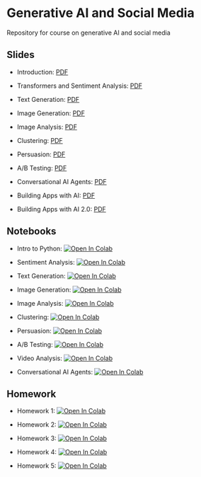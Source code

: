 # Generative AI and Social Media
Repository for course on generative AI and social media

## Slides

- Introduction: [PDF](https://github.com/zlisto/social_media_genAI/blob/main/slides/Lecture_01_Intro_to_GENAISM.pdf)

- Transformers and Sentiment Analysis: [PDF](https://github.com/zlisto/social_media_genAI/blob/main/slides/Lecture_03_Transformers.pdf)

- Text Generation: [PDF](https://github.com/zlisto/social_media_genAI/blob/main/slides/Lecture_05_Text_Generation.pdf)

- Image Generation: [PDF](https://github.com/zlisto/social_media_genAI/blob/main/slides/Lecture_06_Image_Generation.pdf)

- Image Analysis: [PDF](https://github.com/zlisto/social_media_genAI/blob/main/slides/Lecture_07_Image_Analysis.pdf)

- Clustering: [PDF](https://github.com/zlisto/social_media_genAI/blob/main/slides/Lecture_09_Clustering.pdf)

- Persuasion: [PDF](https://github.com/zlisto/social_media_genAI/blob/main/slides/Lecture_10_Persuasion.pdf)

- A/B Testing: [PDF](https://github.com/zlisto/social_media_genAI/blob/main/slides/Lecture_11_AB_Testing.pdf)

- Conversational AI Agents: [PDF](https://github.com/zlisto/social_media_genAI/blob/main/slides/Lecture_13_AI_Conversational_Agents.pdf)

- Building Apps with AI: [PDF](https://github.com/zlisto/social_media_genAI/blob/main/slides/Lecture_14_Building_Apps_With_AI.pdf)

- Building Apps with AI 2.0: [PDF](https://github.com/zlisto/social_media_genAI/blob/main/slides/Lecture_14_Building_Apps_With_AI_2.0.pdf)






## Notebooks
- Intro to Python: [![Open In Colab](https://colab.research.google.com/assets/colab-badge.svg)](https://colab.research.google.com/github/zlisto/social_media_genAI/blob/main/main/Lecture_02_BasicPython.ipynb)

- Sentiment Analysis: [![Open In Colab](https://colab.research.google.com/assets/colab-badge.svg)](https://colab.research.google.com/github/zlisto/social_media_genAI/blob/main/main/Lecture_04_SentimentAnalysis.ipynb)

- Text Generation: [![Open In Colab](https://colab.research.google.com/assets/colab-badge.svg)](https://colab.research.google.com/github/zlisto/social_media_genAI/blob/main/main/Lecture_05_TextGeneration.ipynb)

- Image Generation: [![Open In Colab](https://colab.research.google.com/assets/colab-badge.svg)](https://colab.research.google.com/github/zlisto/social_media_genAI/blob/main/main/Lecture_06_ImageGeneration.ipynb)

- Image Analysis: [![Open In Colab](https://colab.research.google.com/assets/colab-badge.svg)](https://colab.research.google.com/github/zlisto/social_media_genAI/blob/main/main/Lecture_08_ImageAnalysis.ipynb)

- Clustering: [![Open In Colab](https://colab.research.google.com/assets/colab-badge.svg)](https://colab.research.google.com/github/zlisto/social_media_genAI/blob/main/main/Lecture_09_Clustering.ipynb)

- Persuasion: [![Open In Colab](https://colab.research.google.com/assets/colab-badge.svg)](https://colab.research.google.com/github/zlisto/social_media_genAI/blob/main/main/Lecture_10_Persuasion.ipynb)


- A/B Testing: [![Open In Colab](https://colab.research.google.com/assets/colab-badge.svg)](https://colab.research.google.com/github/zlisto/social_media_genAI/blob/main/main/Lecture_11_ABTesting.ipynb)

- Video Analysis: [![Open In Colab](https://colab.research.google.com/assets/colab-badge.svg)](https://colab.research.google.com/github/zlisto/social_media_genAI/blob/main/main/Lecture_12_VideoAnalysis.ipynb)

- Conversational AI Agents: [![Open In Colab](https://colab.research.google.com/assets/colab-badge.svg)](https://colab.research.google.com/github/zlisto/social_media_genAI/blob/main/main/Lecture_13_ConversationalAIAgents.ipynb)






## Homework

- Homework 1: [![Open In Colab](https://colab.research.google.com/assets/colab-badge.svg)](https://colab.research.google.com/github/zlisto/social_media_genAI/blob/main/main/HW1.ipynb)

- Homework 2: [![Open In Colab](https://colab.research.google.com/assets/colab-badge.svg)](https://colab.research.google.com/github/zlisto/social_media_genAI/blob/main/main/HW2.ipynb)

- Homework 3: [![Open In Colab](https://colab.research.google.com/assets/colab-badge.svg)](https://colab.research.google.com/github/zlisto/social_media_genAI/blob/main/main/HW3.ipynb)

- Homework 4: [![Open In Colab](https://colab.research.google.com/assets/colab-badge.svg)](https://colab.research.google.com/github/zlisto/social_media_genAI/blob/main/main/HW4.ipynb)

- Homework 5: [![Open In Colab](https://colab.research.google.com/assets/colab-badge.svg)](https://colab.research.google.com/github/zlisto/social_media_genAI/blob/main/main/HW5.ipynb)





























